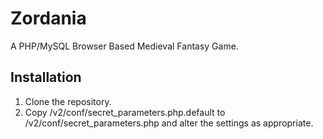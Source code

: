 # Zordania

A PHP/MySQL Browser Based Medieval Fantasy Game.

Installation
------------

1. Clone the repository.
2. Copy /v2/conf/secret_parameters.php.default to /v2/conf/secret_parameters.php and alter the settings as appropriate.